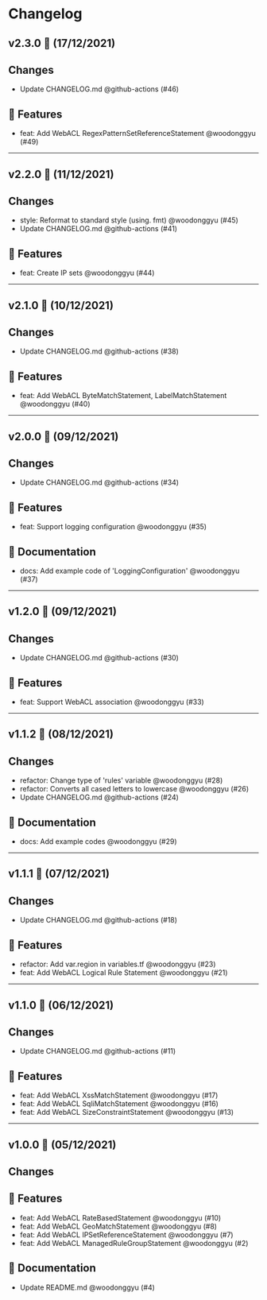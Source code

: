 # Changelog

## v2.3.0 🌈 (17/12/2021)
## Changes

- Update CHANGELOG.md @github-actions (#46)

## 🚀 Features

- feat: Add WebACL RegexPatternSetReferenceStatement @woodonggyu (#49)

---

## v2.2.0 🌈 (11/12/2021)
## Changes

- style: Reformat to standard style (using. fmt) @woodonggyu (#45)
- Update CHANGELOG.md @github-actions (#41)

## 🚀 Features

- feat: Create IP sets @woodonggyu (#44)

---

## v2.1.0 🌈 (10/12/2021)
## Changes

- Update CHANGELOG.md @github-actions (#38)

## 🚀 Features

- feat: Add WebACL ByteMatchStatement, LabelMatchStatement @woodonggyu (#40)

---

## v2.0.0 🌈 (09/12/2021)
## Changes

- Update CHANGELOG.md @github-actions (#34)

## 🚀 Features

- feat: Support logging configuration @woodonggyu (#35)

## 📝 Documentation

- docs: Add example code of 'LoggingConfiguration' @woodonggyu (#37)

---

## v1.2.0 🌈 (09/12/2021)
## Changes

- Update CHANGELOG.md @github-actions (#30)

## 🚀 Features

- feat: Support WebACL association @woodonggyu (#33)

---

## v1.1.2 🌈 (08/12/2021)
## Changes

- refactor: Change type of 'rules' variable @woodonggyu (#28)
- refactor: Converts all cased letters to lowercase @woodonggyu (#26)
- Update CHANGELOG.md @github-actions (#24)

## 📝 Documentation

- docs: Add example codes @woodonggyu (#29)

---

## v1.1.1 🌈 (07/12/2021)
## Changes

- Update CHANGELOG.md @github-actions (#18)

## 🚀 Features

- refactor: Add var.region in variables.tf @woodonggyu (#23)
- feat: Add WebACL Logical Rule Statement @woodonggyu (#21)

---

## v1.1.0 🌈 (06/12/2021)
## Changes

- Update CHANGELOG.md @github-actions (#11)

## 🚀 Features

- feat: Add WebACL XssMatchStatement @woodonggyu (#17)
- feat: Add WebACL SqliMatchStatement @woodonggyu (#16)
- feat: Add WebACL SizeConstraintStatement @woodonggyu (#13)

---

## v1.0.0 🌈 (05/12/2021)
## Changes

## 🚀 Features

- feat: Add WebACL RateBasedStatement @woodonggyu (#10)
- feat: Add WebACL GeoMatchStatement @woodonggyu (#8)
- feat: Add WebACL IPSetReferenceStatement @woodonggyu (#7)
- feat: Add WebACL ManagedRuleGroupStatement @woodonggyu (#2)

## 📝 Documentation

- Update README.md @woodonggyu (#4)
